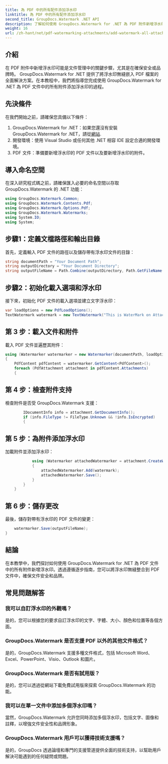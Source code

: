 ```yaml
---
title: 為 PDF 中的所有配件添加浮水印
linktitle: 為 PDF 中的所有配件添加浮水印
second_title: GroupDocs.Watermark .NET API
description: 了解如何使用 GroupDocs.Watermark for .NET 為 PDF 附件新增浮水印。使用自訂浮水印輕鬆保護您的文件。
weight: 16
url: /zh-hant/net/pdf-watermarking-attachments/add-watermark-all-attachments-pdf/
---
```

## 介紹
在 PDF 附件中新增浮水印可能是文件管理中的關鍵步驟，尤其是在確保安全或品牌時。 GroupDocs.Watermark for .NET 提供了將浮水印無縫嵌入 PDF 檔案的全面解決方案。在本教程中，我們將指導您完成使用 GroupDocs.Watermark for .NET 為 PDF 文件中的所有附件添加浮水印的過程。
## 先決條件
在我們開始之前，請確保您具備以下條件：
1.  GroupDocs.Watermark for .NET：如果您還沒有安裝 GroupDocs.Watermark for .NET，請從[網站](https://releases.groupdocs.com/Watermark/net/).
2. 開發環境：使用 Visual Studio 或任何其他 .NET 相容 IDE 設定合適的開發環境。
3. PDF 文件：準備要新增浮水印的 PDF 文件以及要新增浮水印的附件。

## 導入命名空間
在深入研究程式碼之前，請確保匯入必要的命名空間以存取 GroupDocs.Watermark 的 .NET 功能：
```csharp
using GroupDocs.Watermark.Common;
using GroupDocs.Watermark.Contents.Pdf;
using GroupDocs.Watermark.Options.Pdf;
using GroupDocs.Watermark.Watermarks;
using System.IO;
using System;
```
## 步驟1：定義文檔路徑和輸出目錄
首先，定義輸入 PDF 文件的路徑以及儲存帶有浮水印文件的目錄：
```csharp
string documentPath = "Your Document Path";
string outputDirectory = "Your Document Directory";
string outputFileName = Path.Combine(outputDirectory, Path.GetFileName(documentPath));
```
## 步驟2：初始化載入選項和浮水印
接下來，初始化 PDF 文件的載入選項並建立文字浮水印：
```csharp
var loadOptions = new PdfLoadOptions();
TextWatermark watermark = new TextWatermark("This is WaterMark on Attachment", new Font("Arial", 19));
```
## 第 3 步：載入文件和附件
載入 PDF 文件並遍歷其附件：
```csharp
using (Watermarker watermarker = new Watermarker(documentPath, loadOptions))
{
    PdfContent pdfContent = watermarker.GetContent<PdfContent>();
    foreach (PdfAttachment attachment in pdfContent.Attachments)
    {
```
## 第 4 步：檢查附件支持
檢查附件是否受 GroupDocs.Watermark 支援：
```csharp
        IDocumentInfo info = attachment.GetDocumentInfo();
        if (info.FileType != FileType.Unknown && !info.IsEncrypted)
        {
```
## 第 5 步：為附件添加浮水印
加載附件並添加浮水印：
```csharp
            using (Watermarker attachedWatermarker = attachment.CreateWatermarker())
            {
                attachedWatermarker.Add(watermark);
                attachedWatermarker.Save();
            }
        }
    }
```
## 第 6 步：儲存更改
最後，儲存對帶有浮水印的 PDF 文件的變更：
```csharp
    watermarker.Save(outputFileName);
}
```

## 結論
在本教學中，我們探討如何使用 GroupDocs.Watermark for .NET 為 PDF 文件中的所有附件新增浮水印。透過遵循逐步指南，您可以將浮水印無縫整合到 PDF 文件中，確保文件安全和品牌。
## 常見問題解答
### 我可以自訂浮水印的外觀嗎？
是的，您可以根據您的要求自訂浮水印的文字、字體、大小、顏色和位置等各個方面。
### GroupDocs.Watermark 是否支援 PDF 以外的其他文件格式？
是的，GroupDocs.Watermark 支援多種文件格式，包括 Microsoft Word、Excel、PowerPoint、Visio、Outlook 和圖片。
### GroupDocs.Watermark 是否有試用版？
是的，您可以透過從網站下載免費試用版來探索 GroupDocs.Watermark 的功能。
### 我可以在單一文件中添加多個浮水印嗎？
當然，GroupDocs.Watermark 允許您同時添加多個浮水印，包括文字、圖像和註釋，以增強文件安全性和品牌形象。
### GroupDocs.Watermark 用戶可以獲得技術支援嗎？
是的，GroupDocs 透過論壇和專門的支援管道提供全面的技術支持，以幫助用戶解決可能遇到的任何疑問或問題。